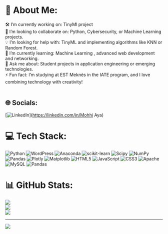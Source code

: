 # 💫 About Me:

🛠️ I’m currently working on: TinyMl project<br>🤝 I’m looking to collaborate on: Python, Cybersecurity, or Machine Learning projects.<br>💡 I’m looking for help with: TinyML and implementing algorithms like KNN or Random Forest.<br>🌱 I’m currently learning: Machine Learning , advanced web development and networking.<br>💬 Ask me about: Student projects in application engineering or emerging technologies.<br>⚡ Fun fact: I’m studying at EST Meknès in the IATE program, and I love combining technology with creativity!<br><br>


## 🌐 Socials:
[![LinkedIn](https://img.shields.io/badge/LinkedIn-%230077B5.svg?logo=linkedin&logoColor=white)](https://linkedin.com/in/Mohhi Aya) 

# 💻 Tech Stack:
![Python](https://img.shields.io/badge/python-3670A0?style=for-the-badge&logo=python&logoColor=ffdd54) ![WordPress](https://img.shields.io/badge/WordPress-%23117AC9.svg?style=for-the-badge&logo=WordPress&logoColor=white) ![Anaconda](https://img.shields.io/badge/Anaconda-%2344A833.svg?style=for-the-badge&logo=anaconda&logoColor=white) ![scikit-learn](https://img.shields.io/badge/scikit--learn-%23F7931E.svg?style=for-the-badge&logo=scikit-learn&logoColor=white) ![Scipy](https://img.shields.io/badge/SciPy-%230C55A5.svg?style=for-the-badge&logo=scipy&logoColor=%white) ![NumPy](https://img.shields.io/badge/numpy-%23013243.svg?style=for-the-badge&logo=numpy&logoColor=white) ![Pandas](https://img.shields.io/badge/pandas-%23150458.svg?style=for-the-badge&logo=pandas&logoColor=white) ![Plotly](https://img.shields.io/badge/Plotly-%233F4F75.svg?style=for-the-badge&logo=plotly&logoColor=white) ![Matplotlib](https://img.shields.io/badge/Matplotlib-%23ffffff.svg?style=for-the-badge&logo=Matplotlib&logoColor=black) ![HTML5](https://img.shields.io/badge/html5-%23E34F26.svg?style=for-the-badge&logo=html5&logoColor=white) ![JavaScript](https://img.shields.io/badge/javascript-%23323330.svg?style=for-the-badge&logo=javascript&logoColor=%23F7DF1E) ![CSS3](https://img.shields.io/badge/css3-%231572B6.svg?style=for-the-badge&logo=css3&logoColor=white) ![Apache](https://img.shields.io/badge/apache-%23D42029.svg?style=for-the-badge&logo=apache&logoColor=white) ![MySQL](https://img.shields.io/badge/mysql-4479A1.svg?style=for-the-badge&logo=mysql&logoColor=white) ![Pandas](https://img.shields.io/badge/pandas-%23150458.svg?style=for-the-badge&logo=pandas&logoColor=white)
# 📊 GitHub Stats:
![](https://github-readme-stats.vercel.app/api?username=blueberrygurl&theme=nightowl&hide_border=true&include_all_commits=true&count_private=false)<br/>
![](https://github-readme-streak-stats.herokuapp.com/?user=blueberrygurl&theme=nightowl&hide_border=true)<br/>
![](https://github-readme-stats.vercel.app/api/top-langs/?username=blueberrygurl&theme=nightowl&hide_border=true&include_all_commits=true&count_private=false&layout=compact)

---
[![](https://visitcount.itsvg.in/api?id=blueberrygurl&icon=7&color=10)](https://visitcount.itsvg.in)

<!-- Proudly created with GPRM ( https://gprm.itsvg.in ) -->
